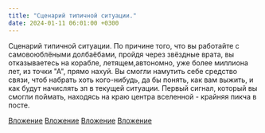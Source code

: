 ```yaml
---
title: "Сценарий типичной ситуации."
date: 2024-01-11 06:01:00 +0300
---
```


Сценарий типичной ситуации.
По причине того, что вы работайте с самовоюблёными долбаёбами, пройдя через звёздные врата, вы отказываетесь на корабле, летящем,автономно, уже более миллиона лет, из точки "А", прямо нахуй.
Вы смогли намутить себе средство связи, чтоб набрать хоть кого-нибудь, да бы понять, как вам выжить, и как будут начислять зп в текущей ситуации.
Первый сигнал, который вы смогли поймать, находясь на краю центра вселенной - крайняя пикча в посте.


[Вложение](/assets/vk_photos/3/-1zOq4z48Ro.jpg)
[Вложение](/assets/vk_photos/2/Lx7ccR3J0og.jpg)
[Вложение](/assets/vk_photos/2/S8ua2FIzNvQ.jpg)
[Вложение](/assets/vk_photos/4/ho8aumhUo54.jpg)
